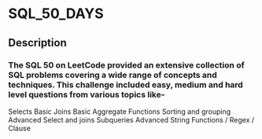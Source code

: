 # SQL_50_DAYS

## Description

### The SQL 50 on LeetCode provided an extensive collection of SQL problems covering a wide range of concepts and techniques. This challenge included easy, medium and hard level questions from various topics like-

Selects
Basic Joins
Basic Aggregate Functions
Sorting and grouping
Advanced Select and joins
Subqueries
Advanced String Functions / Regex / Clause

